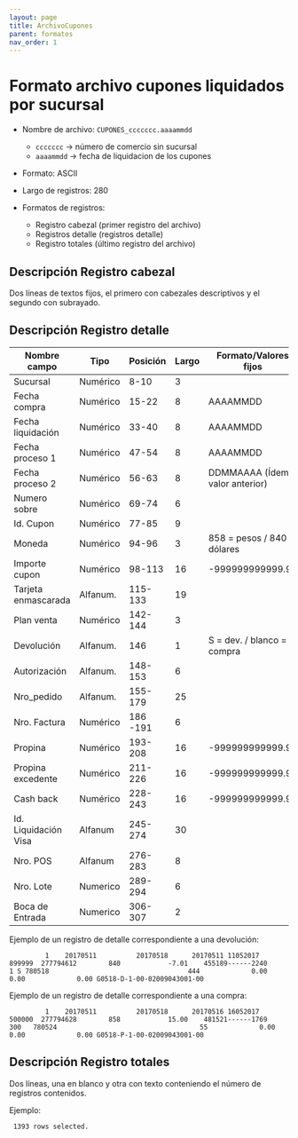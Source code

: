 ```yaml
---
layout: page
title: ArchivoCupones
parent: formatos
nav_order: 1
---
```



# Formato archivo cupones liquidados por sucursal


* Nombre de archivo: `CUPONES_ccccccc.aaaammdd`
  - `ccccccc` -> número de comercio sin sucursal
  - `aaaammdd` -> fecha de liquidacion de los cupones

* Formato: ASCII

* Largo de registros:	280

* Formatos de registros:
  - Registro cabezal (primer registro del archivo)
  - Registros detalle   (registros detalle)
  - Registro totales   (último registro del archivo)

## Descripción Registro cabezal

Dos líneas de textos fijos, el primero con cabezales descriptivos y el segundo con subrayado.


## Descripción Registro detalle

|Nombre campo|Tipo|Posición|Largo|Formato/Valores fijos|
|------------|----|--------|-----|---------------------|
|Sucursal|Numérico|8-10|3
|Fecha compra|Numérico|15-22|8|AAAAMMDD
|Fecha liquidación|Numérico|33-40|8|AAAAMMDD
|Fecha proceso 1|Numérico|47-54|8|AAAAMMDD
|Fecha proceso 2|Numérico|56-63|8|DDMMAAAA (Ídem valor anterior)
|Numero sobre|Numérico|69-74|6
|Id.  Cupon|Numérico|77-85|9
|Moneda|Numérico|94-96|3|858 = pesos / 840 = dólares
|Importe cupon|Numérico|98-113|16|-999999999999.99
|Tarjeta enmascarada|Alfanum.|115-133|19
|Plan venta|Numérico|142-144|3
|Devolución|Alfanum.|146|1|S = dev. / blanco = compra
|Autorización|Alfanum.|148-153|6
|Nro_pedido|Alfanum.|155-179|25
|Nro. Factura|Numérico|186 -191|6
|Propina|Numérico|193-208|16|-999999999999.99
|Propina excedente|Numérico|211-226|16|-999999999999.99
|Cash back|Numérico|228-243|16|-999999999999.99
|Id. Liquidación Visa|Alfanum|245-274|30
|Nro. POS|Alfanum|276-283|8
|Nro. Lote|Numerico|289-294|6
|Boca de Entrada|Numerico|306-307|2


Ejemplo de un registro de detalle correspondiente a una devolución:
```
         1    20170511          20170518      20170511 11052017     899999  277794612        840            -7.01    455189------2240          1 S 780518                                   444             0.00              0.00             0.00 G0518-D-1-00-02009043001-00
```

Ejemplo de un registro de detalle correspondiente a una compra:
```
         1    20170511          20170518      20170516 16052017     500000  277794628        858            15.00    481521------1769        300   780524                                    55             0.00              0.00             0.00 G0518-P-1-00-02009043001-00
```

## Descripción Registro totales

Dos líneas, una en blanco y otra con texto conteniendo el número de registros contenidos.

Ejemplo:
```
 1393 rows selected.
```

